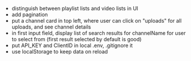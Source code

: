 * distinguish between playlist lists and video lists in UI
* add pagination
* put a channel card in top left, where user can click on "uploads" for all uploads, and see channel details
* in first input field, display list of search results for channelName for user to select from (first result selected by default is good)
* put API_KEY and ClientID in local .env, .gitignore it
* use localStorage to keep data on reload